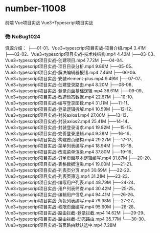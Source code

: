 # number-11008
前端 Vue项目实战 Vue3+Typescript项目实战

### 微:NoBug1024 

资源介绍：
├──01-01、Vue3+typescript项目实战-项目介绍.mp4 3.41M
├──02-02、Vue3+typescript项目实战-技术栈结构.mp4 4.42M
├──03-03、Vue3+typescript项目实战-创建项目.mp4 7.72M
├──04-04、Vue3+typescript项目实战-项目目录分析.mp4 9.86M
├──05-05、Vue3+typescript项目实战-解决编辑器报错.mp4 7.46M
├──06-06、Vue3+typescript项目实战-安装element-plus.mp4 9.49M
├──07-07、Vue3+typescript项目实战-创建登录路由.mp4 8.20M
├──08-08、Vue3+typescript项目实战-登录页面基础逻辑.mp4 38.61M
├──09-09、Vue3+typescript项目实战-改造动态数据.mp4 22.67M
├──10-10、Vue3+typescript项目实战-编写登录函数.mp4 31.11M
├──11-11、Vue3+typescript项目实战-登录逻辑拆解.mp4 10.59M
├──12-12、Vue3+typescript项目实战-封装axios1.mp4 27.00M
├──13-13、Vue3+typescript项目实战-封装axios2.mp4 25.41M
├──14-14、Vue3+typescript项目实战-封装登录请求.mp4 19.92M
├──15-15、Vue3+typescript项目实战-完善登录逻辑.mp4 9.38M
├──16-16、Vue3+typescript项目实战-构建首页结构.mp4 29.27M
├──17-17、Vue3+typescript项目实战-菜单列表编写.mp4 18.94M
├──18-18、Vue3+typescript项目实战-改进菜单渲染.mp4 37.80M
├──19-19、Vue3+typescript项目实战-订单页面基本逻辑编写.mp4 31.87M
├──20-20、Vue3+typescript项目实战-表格数据渲染.mp4 19.00M
├──21-21、Vue3+typescript项目实战-列表页分页.mp4 30.69M
├──22-22、Vue3+typescript项目实战-列表页筛选.mp4 31.21M
├──23-23、Vue3+typescript项目实战-编写用户列表.mp4 48.79M
├──24-24、Vue3+typescript项目实战-用户列表筛查.mp4 30.42M
├──25-25、Vue3+typescript项目实战-编辑用户信息.mp4 94.41M
├──26-26、Vue3+typescript项目实战-角色列表编写.mp4 79.98M
├──27-27、Vue3+typescript项目实战-权限页面编写.mp4 95.90M
├──28-28、Vue3+typescript项目实战-路由拦截-登录拦截.mp4 14.62M
├──29-29、Vue3+typescript项目实战-路由拦截-动态路由.mp4 35.77M
└──30-30、Vue3+typescript项目实战-首页路由默认选中.mp4 7.28M

